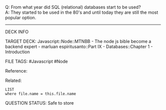 Q: From what year did SQL (relational) databases start to be used?  
A: They started to be used in the 80's and until today they are still the most popular option.
<!--ID: 1693660760052-->

---

DECK INFO

TARGET DECK: Javascript::Node::MTNBB - The node js bible become a backend expert - marluan espiritusanto::Part IX - Databases::Chapter 1 - Introduction

FILE TAGS: #Javascript #Node

Reference:

Related:

```dataview
LIST
where file.name = this.file.name
```

QUESTION STATUS: Safe to store